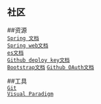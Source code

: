 ##  社区

##资源            
[`Spring 文档`](https://spring.io/guides)      
[`Spring web文档`](https://spring.io/guides/gs/serving-web-content/)        
[`es文档`](https://elasticsearch.cn/explore)   
[`Github deploy key文档`](https://developer.github.com/v3/guides/managing-deploy-keys/#deploy-keys   )  
[`Bootstrap文档`](https://v3.bootcss.com/getting-started/)
[`Github OAuth文档`](https://developer.github.com/apps/building-oauth-apps/creating-an-oauth-app/)

##工具              
[`Git`](https://git-scm.com/download)   
[`Visual Paradigm`](https://www.visual-paradigm.com)